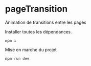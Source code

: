 # pageTransition
Animation de transitions entre les pages

Installer toutes les dépendances.
```
npm i
```
Mise en marche du projet
```
npm run dev
```
